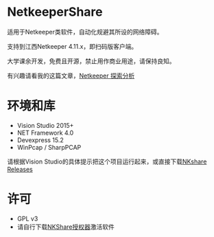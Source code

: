 # NetkeeperShare
适用于Netkeeper类软件，自动化规避其所设的网络障碍。

支持到江西Netkeeper 4.11.x，即扫码版客户端。

大学课余开发，免费且开源，禁止用作商业用途，请保持良知。

有兴趣请看我的这篇文章，[Netkeeper 探索分析](https://www.jianshu.com/p/c76432968fd6)



# 环境和库
* Vision Studio 2015+
* NET Framework 4.0
* Devexpress 15.2
* WinPcap / SharpPCAP

请根据Vision Studio的具体提示把这个项目运行起来，或直接下载[NKshare Releases](https://github.com/liaokaime/NetkeeperShare/releases)


# 许可
* GPL v3
* 请自行下载[NKShare授权器](https://github.com/liaokaime/NetkeeperShare/releases/tag/0.1)激活软件
